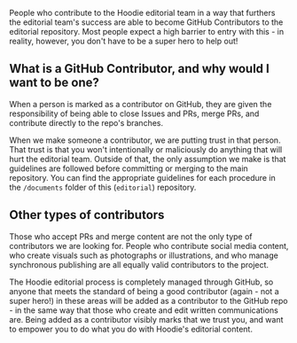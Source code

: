 People who contribute to the Hoodie editorial team in a way that furthers the editorial team's success are able to become GitHub Contributors to the editorial repository. Most people expect a high barrier to entry with this - in reality, however, you don't have to be a super hero to help out!

## What is a GitHub Contributor, and why would I want to be one?
When a person is marked as a contributor on GitHub, they are given the responsibility of being able to close Issues and PRs, merge PRs, and contribute directly to the repo's branches.

When we make someone a contributor, we are putting trust in that person. That trust is that you won't intentionally or maliciously do anything that will hurt the editorial team. Outside of that, the only assumption we make is that guidelines are followed before committing or merging to the main repository. You can find the appropriate guidelines for each procedure in the `/documents` folder of this (`editorial`) repository.

## Other types of contributors
Those who accept PRs and merge content are not the only type of contributors we are looking for. People who contribute social media content, who create visuals such as photographs or illustrations, and who manage synchronous publishing are all equally valid contributors to the project.

The Hoodie editorial process is completely managed through GitHub, so anyone that meets the standard of being a good contributor (again - not a super hero!) in these areas will be added as a contributor to the GitHub repo - in the same way that those who create and edit written communications are. Being added as a contributor visibly marks that we trust you, and want to empower you to do what you do with Hoodie's editorial content.
